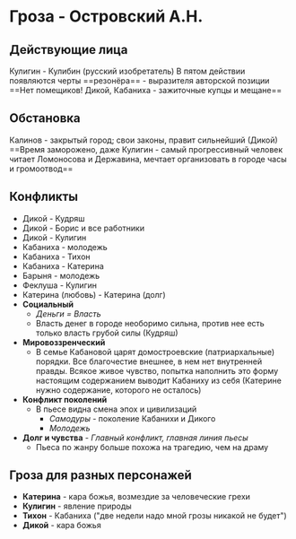 # Гроза - Островский А.Н.

## Действующие лица
Кулигин - Кулибин (русский изобретатель)
	В пятом действии появляются черты ==резонёра== - выразителя авторской позиции
==Нет помещиков! Дикой, Кабаниха - зажиточные купцы и мещане==

## Обстановка
Калинов - закрытый город; свои законы, правит сильнейший (Дикой)
==Время заморожено, даже Кулигин - самый прогрессивный человек читает Ломоносова и Державина, мечтает организовать в городе часы и громоотвод==

## Конфликты
- Дикой - Кудряш
- Дикой - Борис и все работники
- Дикой - Кулигин
- Кабаниха - молодежь
- Кабаниха - Тихон
- Кабаниха - Катерина
- Барыня - молодежь
- Феклуша - Кулигин
- Катерина (любовь) - Катерина (долг)
- **Социальный**
	- *Деньги = Власть*
	- Власть денег в городе необоримо сильна, против нее есть только власть грубой силы (Кудряш)
- **Мировоззренческий**
	- В семье Кабановой царят домостроевские (патриархальные) порядки. Все благочестие внешнее, в нем нет внутренней правды. Всякое живое чувство, попытка наполнить это форму настоящим содержанием выводит Кабаниху из себя (Катерине нужно содержание, которого не осталось)
- **Конфликт поколений**
	- В пьесе видна смена эпох и цивилизаций
		- *Самодуры* - поколение Кабанихи и Дикого
		- *Молодежь*
- **Долг и чувства** - *Главный конфликт, главная линия пьесы*
	- Пьеса по жанру больше похожа на трагедию, чем на драму

## Гроза для разных персонажей
- **Катерина** - кара божья, возмездие за человеческие грехи
- **Кулигин** - явление природы
- **Тихон** - Кабаниха ("две недели надо мной грозы никакой не будет")
- **Дикой** - кара божья
